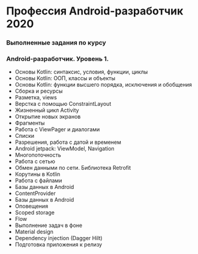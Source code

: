 # Профессия Android-разработчик 2020
### Выполненные задания по курсу
### Android-разработчик. Уровень 1.
* Основы Kotlin: синтаксис, условия, функции, циклы
* Основы Kotlin: ООП, классы и объекты
* Основы Kotlin: функции высшего порядка, исключения и обобщения
* Сборка и ресурсы
* Разметка, views
* Верстка с помощью ConstraintLayout
* Жизненный цикл Activity
* Открытие новых экранов
* Фрагменты
* Работа с ViewPager и диалогами
* Списки
* Разрешения, работа с датой и временем
* Android jetpack: ViewModel, Navigation
* Многопоточность
* Работа с сетью
* Обмен данными по сети. Библиотека Retrofit
* Корутины в Kotlin
* Работа с файлами
* Базы данных в Android
* ContentProvider
* Базы данных в Android
* Оповещения
* Scoped storage
* Flow
* Выполнение задач в фоне
* Material design
* Dependency injection (Dagger Hilt)
* Подготовка приложения к релизу
